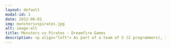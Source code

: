 ```yaml
---
layout: default
modal-id: 1
date: 2012-06-01
img: monstersvspirates.jpg
alt: image-alt
title: Monsters vs Pirates - Dreamfire Games
description: <p align="left"> As part of a team of 5 (2 programmers), I undertook a wide range of responsibilities, including gameplay and UI, game architecture, and back-end server setup and integration. </p> 
---
```

